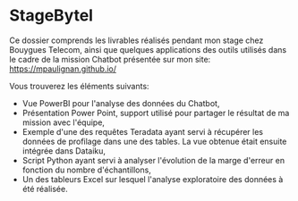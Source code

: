 # StageBytel

Ce dossier comprends les livrables réalisés pendant mon stage chez Bouygues Telecom, ainsi que quelques applications des outils utilisés dans le cadre de la mission Chatbot présentée sur mon site:
https://mpaulignan.github.io/

Vous trouverez les éléments suivants:
  - Vue PowerBI pour l'analyse des données du Chatbot,
  - Présentation Power Point, support utilisé pour partager le résultat de ma mission avec l'équipe,
  - Exemple d'une des requêtes Teradata ayant servi à récupérer les données de profilage dans une des tables. La vue obtenue était ensuite intégrée dans Dataiku,
  - Script Python ayant servi à analyser l'évolution de la marge d'erreur en fonction du nombre d'échantillons,
  - Un des tableurs Excel sur lesquel l'analyse exploratoire des données à été réalisée.

